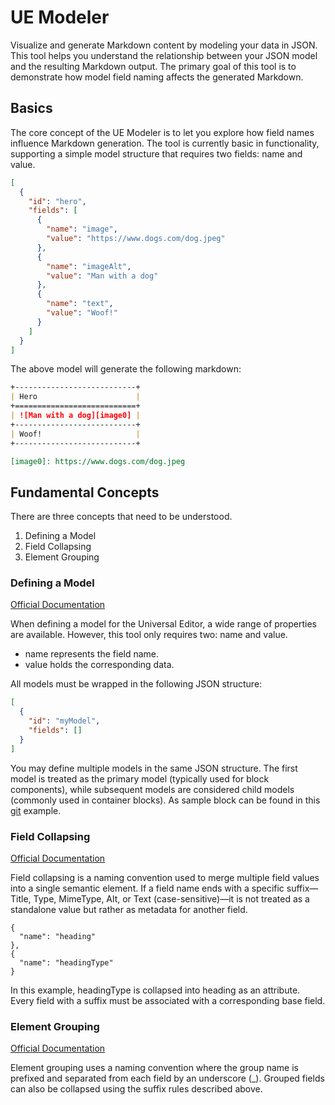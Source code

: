 # UE Modeler
Visualize and generate Markdown content by modeling your data in JSON. This tool helps you understand the relationship between your JSON model and the resulting Markdown output.
The primary goal of this tool is to demonstrate how model field naming affects the generated Markdown.

## Basics
The core concept of the UE Modeler is to let you explore how field names influence Markdown generation. 
The tool is currently basic in functionality, supporting a simple model structure that requires two fields: name and value.

```json
[
  {
    "id": "hero",
    "fields": [
      {
        "name": "image",
        "value": "https://www.dogs.com/dog.jpeg"
      },
      {
        "name": "imageAlt",
        "value": "Man with a dog"
      },
      {
        "name": "text",
        "value": "Woof!"
      }
    ]
  }
]
``` 

The above model will generate the following markdown:

```markdown
+---------------------------+
| Hero                      |
+===========================+
| ![Man with a dog][image0] |
+---------------------------+
| Woof!                     |
+---------------------------+

[image0]: https://www.dogs.com/dog.jpeg
```
   
## Fundamental Concepts

There are three concepts that need to be understood.

1. Defining a Model
2. Field Collapsing
3. Element Grouping

### Defining a Model
[Official Documentation](https://www.aem.live/developer/component-model-definitions)

When defining a model for the Universal Editor, a wide range of properties are available. However, this tool only requires two: name and value.

* name represents the field name.
* value holds the corresponding data.

All models must be wrapped in the following JSON structure:

```JSON
[
  {
    "id": "myModel",
    "fields": []
  }
]
```

You may define multiple models in the same JSON structure. The first model is treated as the primary model 
(typically used for block components), while subsequent models are considered child models 
(commonly used in container blocks). As sample block can be found in this [git](https://raw.githubusercontent.com/bhellema/ue-modeler/refs/heads/main/src/samples/block.json) example.

### Field Collapsing

[Official Documentation](https://www.aem.live/developer/component-model-definitions#field-collapse)

Field collapsing is a naming convention used to merge multiple field values into a single semantic element. If a field name ends with a specific suffix—Title, Type, MimeType, Alt, or Text (case-sensitive)—it is not treated as a standalone value but rather as metadata for another field.

```
{
  "name": "heading"
},
{
  "name": "headingType"
}
```

In this example, headingType is collapsed into heading as an attribute. Every field with a suffix must be associated with a corresponding base field.

### Element Grouping

[Official Documentation](https://www.aem.live/developer/component-model-definitions#element-grouping)

Element grouping uses a naming convention where the group name is prefixed and separated from each field by an underscore (_). Grouped fields can also be collapsed using the suffix rules described above.

 
